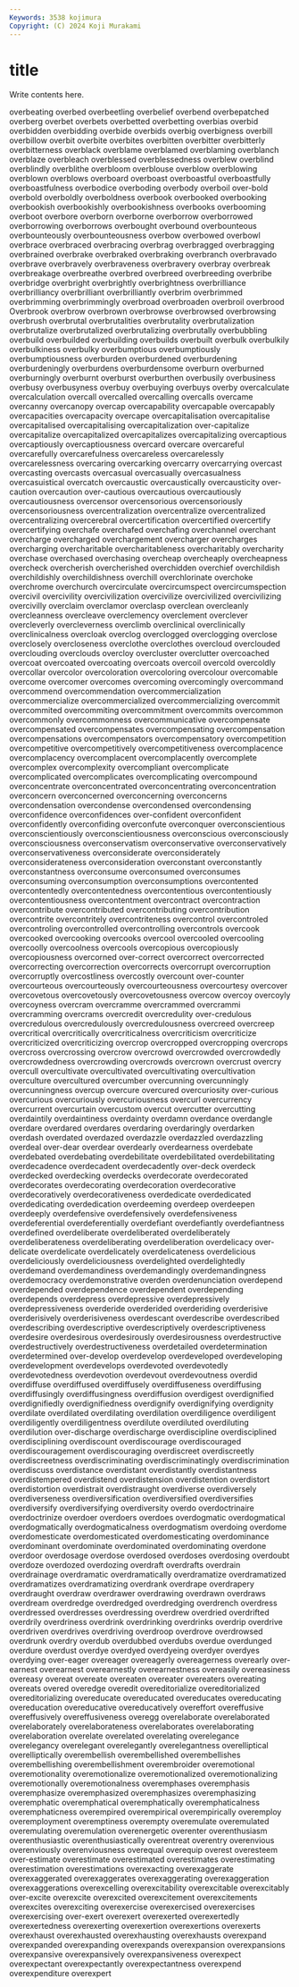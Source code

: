 ```yaml
---
Keywords: 3538 kojimura
Copyright: (C) 2024 Koji Murakami
---
```


# title

Write contents here.



 overbeating overbed overbeetling overbelief overbend overbepatched
overberg overbet overbets overbetted overbetting overbias overbid overbidden overbidding overbide
overbids overbig overbigness overbill overbillow overbit overbite overbites overbitten overbitter
overbitterly overbitterness overblack overblame overblamed overblaming overblanch overblaze overbleach overblessed
overblessedness overblew overblind overblindly overblithe overbloom overblouse overblow overblowing overblown
overblows overboard overboast overboastful overboastfully overboastfulness overbodice overboding overbody overboil
over-bold overbold overboldly overboldness overbook overbooked overbooking overbookish overbookishly overbookishness
overbooks overbooming overboot overbore overborn overborne overborrow overborrowed overborrowing overborrows
overbought overbound overbounteous overbounteously overbounteousness overbow overbowed overbowl overbrace overbraced
overbracing overbrag overbragged overbragging overbrained overbrake overbraked overbraking overbranch overbravado
overbrave overbravely overbraveness overbravery overbray overbreak overbreakage overbreathe overbred overbreed
overbreeding overbribe overbridge overbright overbrightly overbrightness overbrilliance overbrilliancy overbrilliant overbrilliantly
overbrim overbrimmed overbrimming overbrimmingly overbroad overbroaden overbroil overbrood Overbrook overbrow
overbrown overbrowse overbrowsed overbrowsing overbrush overbrutal overbrutalities overbrutality overbrutalization overbrutalize
overbrutalized overbrutalizing overbrutally overbubbling overbuild overbuilded overbuilding overbuilds overbuilt overbulk
overbulkily overbulkiness overbulky overbumptious overbumptiously overbumptiousness overburden overburdened overburdening overburdeningly
overburdens overburdensome overburn overburned overburningly overburnt overburst overburthen overbusily overbusiness
overbusy overbusyness overbuy overbuying overbuys overby overcalculate overcalculation overcall overcalled
overcalling overcalls overcame overcanny overcanopy overcap overcapability overcapable overcapably overcapacities
overcapacity overcape overcapitalisation overcapitalise overcapitalised overcapitalising overcapitalization over-capitalize overcapitalize overcapitalized
overcapitalizes overcapitalizing overcaptious overcaptiously overcaptiousness overcard overcare overcareful overcarefully overcarefulness
overcareless overcarelessly overcarelessness overcaring overcarking overcarry overcarrying overcast overcasting overcasts
overcasual overcasually overcasualness overcasuistical overcatch overcaustic overcaustically overcausticity over-caution overcaution
over-cautious overcautious overcautiously overcautiousness overcensor overcensorious overcensoriously overcensoriousness overcentralization overcentralize
overcentralized overcentralizing overcerebral overcertification overcertified overcertify overcertifying overchafe overchafed overchafing
overchannel overchant overcharge overcharged overchargement overcharger overcharges overcharging overcharitable overcharitableness
overcharitably overcharity overchase overchased overchasing overcheap overcheaply overcheapness overcheck overcherish
overcherished overchidden overchief overchildish overchildishly overchildishness overchill overchlorinate overchoke overchrome
overchurch overcirculate overcircumspect overcircumspection overcivil overcivility overcivilization overcivilize overcivilized overcivilizing
overcivilly overclaim overclamor overclasp overclean overcleanly overcleanness overcleave overclemency overclement
overclever overcleverly overcleverness overclimb overclinical overclinically overclinicalness overcloak overclog overclogged
overclogging overclose overclosely overcloseness overclothe overclothes overcloud overclouded overclouding overclouds
overcloy overcluster overclutter overcoached overcoat overcoated overcoating overcoats overcoil overcold
overcoldly overcollar overcolor overcoloration overcoloring overcolour overcomable overcome overcomer overcomes
overcoming overcomingly overcommand overcommend overcommendation overcommercialization overcommercialize overcommercialized overcommercializing overcommit
overcommited overcommiting overcommitment overcommits overcommon overcommonly overcommonness overcommunicative overcompensate overcompensated
overcompensates overcompensating overcompensation overcompensations overcompensators overcompensatory overcompetition overcompetitive overcompetitively overcompetitiveness
overcomplacence overcomplacency overcomplacent overcomplacently overcomplete overcomplex overcomplexity overcompliant overcomplicate overcomplicated
overcomplicates overcomplicating overcompound overconcentrate overconcentrated overconcentrating overconcentration overconcern overconcerned overconcerning
overconcerns overcondensation overcondense overcondensed overcondensing overconfidence overconfidences over-confident overconfident overconfidently
overconfiding overconfute overconquer overconscientious overconscientiously overconscientiousness overconscious overconsciously overconsciousness overconservatism
overconservative overconservatively overconservativeness overconsiderate overconsiderately overconsiderateness overconsideration overconstant overconstantly overconstantness
overconsume overconsumed overconsumes overconsuming overconsumption overconsumptions overcontented overcontentedly overcontentedness overcontentious
overcontentiously overcontentiousness overcontentment overcontract overcontraction overcontribute overcontributed overcontributing overcontribution overcontrite
overcontritely overcontriteness overcontrol overcontroled overcontroling overcontrolled overcontrolling overcontrols overcook overcooked
overcooking overcooks overcool overcooled overcooling overcoolly overcoolness overcools overcopious overcopiously
overcopiousness overcorned over-correct overcorrect overcorrected overcorrecting overcorrection overcorrects overcorrupt overcorruption
overcorruptly overcostliness overcostly overcount over-counter overcourteous overcourteously overcourteousness overcourtesy overcover
overcovetous overcovetously overcovetousness overcow overcoy overcoyly overcoyness overcram overcramme overcrammed
overcrammi overcramming overcrams overcredit overcredulity over-credulous overcredulous overcredulously overcredulousness overcreed
overcreep overcritical overcritically overcriticalness overcriticism overcriticize overcriticized overcriticizing overcrop overcropped
overcropping overcrops overcross overcrossing overcrow overcrowd overcrowded overcrowdedly overcrowdedness overcrowding
overcrowds overcrown overcrust overcry overcull overcultivate overcultivated overcultivating overcultivation overculture
overcultured overcumber overcunning overcunningly overcunningness overcup overcure overcured overcuriosity over-curious
overcurious overcuriously overcuriousness overcurl overcurrency overcurrent overcurtain overcustom overcut overcutter
overcutting overdaintily overdaintiness overdainty overdamn overdance overdangle overdare overdared overdares
overdaring overdaringly overdarken overdash overdated overdazed overdazzle overdazzled overdazzling overdeal
over-dear overdear overdearly overdearness overdebate overdebated overdebating overdebilitate overdebilitated overdebilitating
overdecadence overdecadent overdecadently over-deck overdeck overdecked overdecking overdecks overdecorate overdecorated
overdecorates overdecorating overdecoration overdecorative overdecoratively overdecorativeness overdedicate overdedicated overdedicating overdedication
overdeeming overdeep overdeepen overdeeply overdefensive overdefensively overdefensiveness overdeferential overdeferentially overdefiant
overdefiantly overdefiantness overdefined overdeliberate overdeliberated overdeliberately overdeliberateness overdeliberating overdeliberation overdelicacy
over-delicate overdelicate overdelicately overdelicateness overdelicious overdeliciously overdeliciousness overdelighted overdelightedly overdemand
overdemandiness overdemandingly overdemandingness overdemocracy overdemonstrative overden overdenunciation overdepend overdepended overdependence
overdependent overdepending overdepends overdepress overdepressive overdepressively overdepressiveness overderide overderided overderiding
overderisive overderisively overderisiveness overdescant overdescribe overdescribed overdescribing overdescriptive overdescriptively overdescriptiveness
overdesire overdesirous overdesirously overdesirousness overdestructive overdestructively overdestructiveness overdetailed overdetermination overdetermined
over-develop overdevelop overdeveloped overdeveloping overdevelopment overdevelops overdevoted overdevotedly overdevotedness overdevotion
overdevout overdevoutness overdid overdiffuse overdiffused overdiffusely overdiffuseness overdiffusing overdiffusingly overdiffusingness
overdiffusion overdigest overdignified overdignifiedly overdignifiedness overdignify overdignifying overdignity overdilate overdilated
overdilating overdilation overdiligence overdiligent overdiligently overdiligentness overdilute overdiluted overdiluting overdilution
over-discharge overdischarge overdiscipline overdisciplined overdisciplining overdiscount overdiscourage overdiscouraged overdiscouragement overdiscouraging
overdiscreet overdiscreetly overdiscreetness overdiscriminating overdiscriminatingly overdiscrimination overdiscuss overdistance overdistant overdistantly
overdistantness overdistempered overdistend overdistension overdistention overdistort overdistortion overdistrait overdistraught overdiverse
overdiversely overdiverseness overdiversification overdiversified overdiversifies overdiversify overdiversifying overdiversity overdo overdoctrinaire
overdoctrinize overdoer overdoers overdoes overdogmatic overdogmatical overdogmatically overdogmaticalness overdogmatism overdoing
overdome overdomesticate overdomesticated overdomesticating overdominance overdominant overdominate overdominated overdominating overdone
overdoor overdosage overdose overdosed overdoses overdosing overdoubt overdoze overdozed overdozing
overdraft overdrafts overdrain overdrainage overdramatic overdramatically overdramatize overdramatized overdramatizes overdramatizing
overdrank overdrape overdrapery overdraught overdraw overdrawer overdrawing overdrawn overdraws overdream
overdredge overdredged overdredging overdrench overdress overdressed overdresses overdressing overdrew overdried
overdrifted overdrily overdriness overdrink overdrinking overdrinks overdrip overdrive overdriven overdrives
overdriving overdroop overdrove overdrowsed overdrunk overdry overdub overdubbed overdubs overdue
overdunged overdure overdust overdye overdyed overdyeing overdyer overdyes overdying over-eager
overeager overeagerly overeagerness overearly over-earnest overearnest overearnestly overearnestness overeasily overeasiness
overeasy overeat overeate overeaten overeater overeaters overeating overeats overed overedge
overedit overeditorialize overeditorialized overeditorializing overeducate overeducated overeducates overeducating overeducation overeducative
overeducatively overeffort overeffusive overeffusively overeffusiveness overegg overelaborate overelaborated overelaborately overelaborateness
overelaborates overelaborating overelaboration overelate overelated overelating overelegance overelegancy overelegant overelegantly
overelegantness overelliptical overelliptically overembellish overembellished overembellishes overembellishing overembellishment overembroider overemotional
overemotionality overemotionalize overemotionalized overemotionalizing overemotionally overemotionalness overemphases overemphasis overemphasize overemphasized
overemphasizes overemphasizing overemphatic overemphatical overemphatically overemphaticalness overemphaticness overempired overempirical overempirically
overemploy overemployment overemptiness overempty overemulate overemulated overemulating overemulation overenergetic overenter
overenthusiasm overenthusiastic overenthusiastically overentreat overentry overenvious overenviously overenviousness overequal overequip
overest overesteem over-estimate overestimate overestimated overestimates overestimating overestimation overestimations overexacting
overexaggerate overexaggerated overexaggerates overexaggerating overexaggeration overexaggerations overexcelling overexcitability overexcitable overexcitably
over-excite overexcite overexcited overexcitement overexcitements overexcites overexciting overexercise overexercised overexercises
overexercising over-exert overexert overexerted overexertedly overexertedness overexerting overexertion overexertions overexerts
overexhaust overexhausted overexhausting overexhausts overexpand overexpanded overexpanding overexpands overexpansion overexpansions
overexpansive overexpansively overexpansiveness overexpect overexpectant overexpectantly overexpectantness overexpend overexpenditure overexpert

